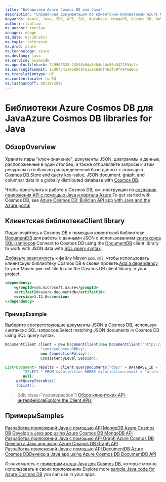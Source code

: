 ```yaml
---
title: "Библиотеки Azure Cosmos DB для Java"
description: "Справочная документация по клиентским библиотекам Azure Cosmos DB для Java"
keywords: Azure, Java, SDK, API, SQL, database, MongoDB, Cosmos DB, NoSQL, DocumentDB
author: rloutlaw
ms.author: routlaw
manager: douge
ms.date: 07/10/2017
ms.topic: reference
ms.prod: azure
ms.technology: azure
ms.devlang: java
ms.service: cosmosdb
ms.openlocfilehash: 249907528c24395b0da5d64e4dc06e3422894cfe
ms.sourcegitcommit: 1500f341a96d9da461c288abf4baf79f494ae662
ms.translationtype: HT
ms.contentlocale: ru-RU
ms.lasthandoff: 08/28/2017
---
```

# <a name="azure-cosmos-db-libraries-for-java"></a><span data-ttu-id="d86cf-104">Библиотеки Azure Cosmos DB для Java</span><span class="sxs-lookup"><span data-stu-id="d86cf-104">Azure Cosmos DB libraries for Java</span></span>

## <a name="overview"></a><span data-ttu-id="d86cf-105">Обзор</span><span class="sxs-lookup"><span data-stu-id="d86cf-105">Overview</span></span>

<span data-ttu-id="d86cf-106">Храните пары "ключ-значение", документы JSON, диаграммы и данные, расположенные в один столбец, а также отправляйте запросы к этим ресурсам в глобально распределенной базе данных с помощью [Cosmos DB](/azure/cosmos-db/introduction).</span><span class="sxs-lookup"><span data-stu-id="d86cf-106">Store and query key-value, JSON document, graph, and columnar data in a globally distributed database with [Cosmos DB](/azure/cosmos-db/introduction).</span></span>

<span data-ttu-id="d86cf-107">Чтобы приступить к работе с Cosmos DB, см. инструкции по [созданию приложения API с помощью Java и портала Azure](/azure/cosmos-db/create-documentdb-java).</span><span class="sxs-lookup"><span data-stu-id="d86cf-107">To get started with Cosmos DB, see [Azure Cosmos DB: Build an API app with Java and the Azure portal](/azure/cosmos-db/create-documentdb-java).</span></span>

## <a name="client-library"></a><span data-ttu-id="d86cf-108">Клиентская библиотека</span><span class="sxs-lookup"><span data-stu-id="d86cf-108">Client library</span></span>

<span data-ttu-id="d86cf-109">Подключайтесь к Cosmos DB с помощью клиентской библиотеки [DocumentDB](/azure/cosmos-db/documentdb-introduction) для работы с данными JSON с использованием [синтаксиса SQL-запросов](/azure/cosmos-db/documentdb-sql-query).</span><span class="sxs-lookup"><span data-stu-id="d86cf-109">Connect to Cosmos DB using the [DocumentDB](/azure/cosmos-db/documentdb-introduction) client library to work with JSON data with [SQL query syntax](/azure/cosmos-db/documentdb-sql-query).</span></span>

<span data-ttu-id="d86cf-110">[Добавьте зависимость](https://maven.apache.org/guides/getting-started/index.html#How_do_I_use_external_dependencies) к файлу Maven `pom.xml`, чтобы использовать клиентскую библиотеку Cosmos DB в своем проекте.</span><span class="sxs-lookup"><span data-stu-id="d86cf-110">[Add a dependency](https://maven.apache.org/guides/getting-started/index.html#How_do_I_use_external_dependencies) to your Maven `pom.xml` file to use the Cosmos DB client library in your project.</span></span>

```XML
<dependency>
    <groupId>com.microsoft.azure</groupId>
    <artifactId>azure-documentdb</artifactId>
    <version>1.12.0</version>
</dependency>
```

### <a name="example"></a><span data-ttu-id="d86cf-111">Пример</span><span class="sxs-lookup"><span data-stu-id="d86cf-111">Example</span></span>

<span data-ttu-id="d86cf-112">Выберите соответствующие документы JSON в Cosmos DB, используя синтаксис SQL-запросов.</span><span class="sxs-lookup"><span data-stu-id="d86cf-112">Select matching JSON documents in Cosmos DB using SQL query syntax.</span></span>

```java
DocumentClient client = new DocumentClient(new DocumentClient("https://contoso.documents.azure.com:443",
                "contosoCosmosDBKey", 
                new ConnectionPolicy(),
                ConsistencyLevel.Session);

List<Document> results = client.queryDocuments("dbs/" + DATABASE_ID + "/colls/" + COLLECTION_ID,
        "SELECT * FROM myCollection WHERE myCollection.email = 'allen [at] contoso.com'",
        null)
    .getQueryIterable()
    .toList();

```

> [!div class="nextstepaction"]
> [<span data-ttu-id="d86cf-113">Обзор клиентских API-интерфейсов</span><span class="sxs-lookup"><span data-stu-id="d86cf-113">Explore the Client APIs</span></span>](/java/api/overview/azure/cosmosdb/clientlibrary)


## <a name="samples"></a><span data-ttu-id="d86cf-114">Примеры</span><span class="sxs-lookup"><span data-stu-id="d86cf-114">Samples</span></span>

<span data-ttu-id="d86cf-115">[Разработка приложений Java с помощью API MongoDB Azure Cosmos DB][2] </span><span class="sxs-lookup"><span data-stu-id="d86cf-115">[Develop a Java app using Azure Cosmos DB MongoDB API][2] </span></span>  
<span data-ttu-id="d86cf-116">[Разработка приложений Java с помощью API Graph Azure Cosmos DB][3] </span><span class="sxs-lookup"><span data-stu-id="d86cf-116">[Develop a Java app using Azure Cosmos DB Graph API][3] </span></span>  
<span data-ttu-id="d86cf-117">[Разработка приложений Java с помощью API DocumentDB Azure Cosmos DB][4]</span><span class="sxs-lookup"><span data-stu-id="d86cf-117">[Develop a Java app using Azure Cosmos DB DocumentDB API][4]</span></span>        

<span data-ttu-id="d86cf-118">Ознакомьтесь с [примерами кода Java для Cosmos DB](https://azure.microsoft.com/resources/samples/?platform=java&term=cosmos), которые можно использовать в своих приложениях.</span><span class="sxs-lookup"><span data-stu-id="d86cf-118">Explore more [sample Java code for Azure Cosmos DB](https://azure.microsoft.com/resources/samples/?platform=java&term=cosmos) you can use in your apps.</span></span>

[2]: https://github.com/Azure-Samples/azure-cosmos-db-mongodb-java-getting-started
[3]: https://github.com/Azure-Samples/azure-cosmos-db-graph-java-getting-started
[4]: https://github.com/Azure-Samples/azure-cosmos-db-documentdb-java-getting-started